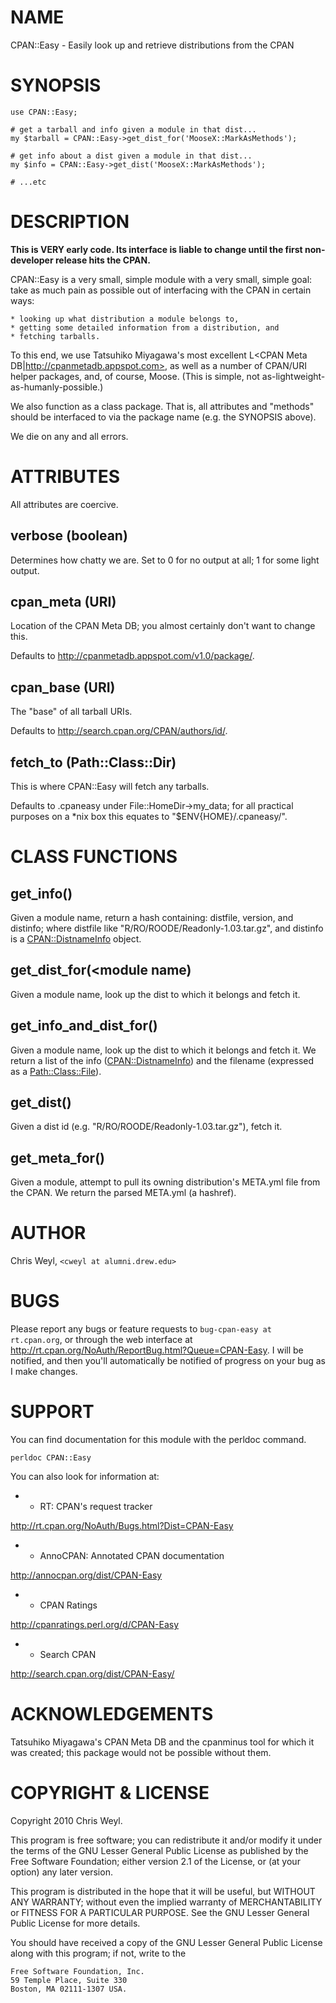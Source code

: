 # NAME

CPAN::Easy - Easily look up and retrieve distributions from the CPAN

# SYNOPSIS

    use CPAN::Easy;

    # get a tarball and info given a module in that dist...
    my $tarball = CPAN::Easy->get_dist_for('MooseX::MarkAsMethods');

    # get info about a dist given a module in that dist...
    my $info = CPAN::Easy->get_dist('MooseX::MarkAsMethods');

    # ...etc

# DESCRIPTION

__This is VERY early code.  Its interface is liable to change until the first
non-developer release hits the CPAN.__

CPAN::Easy is a very small, simple module with a very small, simple goal: take
as much pain as possible out of interfacing with the CPAN in certain ways:

    * looking up what distribution a module belongs to,
    * getting some detailed information from a distribution, and
    * fetching tarballs.

To this end, we use Tatsuhiko Miyagawa's most excellent
L<CPAN Meta DB|http://cpanmetadb.appspot.com>, as well as a number of CPAN/URI
helper packages, and, of course, Moose.  (This is simple, not
as-lightweight-as-humanly-possible.)

We also function as a class package.  That is, all attributes and "methods"
should be interfaced to via the package name (e.g. the SYNOPSIS above).

We die on any and all errors.

# ATTRIBUTES

All attributes are coercive.

## verbose (boolean)

Determines how chatty we are.  Set to 0 for no output at all; 1 for some light
output.

## cpan_meta (URI)

Location of the CPAN Meta DB; you almost certainly don't want to change this.

Defaults to http://cpanmetadb.appspot.com/v1.0/package/.

## cpan_base (URI)

The "base" of all tarball URIs.

Defaults to http://search.cpan.org/CPAN/authors/id/.

## fetch_to (Path::Class::Dir)

This is where CPAN::Easy will fetch any tarballs.

Defaults to .cpaneasy under File::HomeDir->my_data; for all practical purposes
on a *nix box this equates to "$ENV{HOME}/.cpaneasy/".

# CLASS FUNCTIONS

## get_info(<module name>)

Given a module name, return a hash containing: distfile, version, and
distinfo; where distfile like "R/RO/ROODE/Readonly-1.03.tar.gz", and distinfo
is a [CPAN::DistnameInfo](http://search.cpan.org/perldoc?CPAN::DistnameInfo) object.

## get_dist_for(<module name)

Given a module name, look up the dist to which it belongs and fetch it.

## get_info_and_dist_for(<module name>)

Given a module name, look up the dist to which it belongs and fetch it.  We
return a list of the info ([CPAN::DistnameInfo](http://search.cpan.org/perldoc?CPAN::DistnameInfo)) and the filename (expressed
as a [Path::Class::File](http://search.cpan.org/perldoc?Path::Class::File)).

## get_dist(<dist id>)

Given a dist id (e.g. "R/RO/ROODE/Readonly-1.03.tar.gz"), fetch it.

## get_meta_for(<module name>)

Given a module, attempt to pull its owning distribution's META.yml file from
the CPAN.  We return the parsed META.yml (a hashref).

# AUTHOR

Chris Weyl, `<cweyl at alumni.drew.edu>`

# BUGS

Please report any bugs or feature requests to `bug-cpan-easy at rt.cpan.org`,
or through the web interface at
<http://rt.cpan.org/NoAuth/ReportBug.html?Queue=CPAN-Easy>.  I will be
notified, and then you'll automatically be notified of progress on your bug
as I make changes.

# SUPPORT

You can find documentation for this module with the perldoc command.

    perldoc CPAN::Easy



You can also look for information at:

- * RT: CPAN's request tracker

<http://rt.cpan.org/NoAuth/Bugs.html?Dist=CPAN-Easy>

- * AnnoCPAN: Annotated CPAN documentation

<http://annocpan.org/dist/CPAN-Easy>

- * CPAN Ratings

<http://cpanratings.perl.org/d/CPAN-Easy>

- * Search CPAN

<http://search.cpan.org/dist/CPAN-Easy/>



# ACKNOWLEDGEMENTS

Tatsuhiko Miyagawa's CPAN Meta DB and the cpanminus tool for which it was
created; this package would not be possible without them.

# COPYRIGHT & LICENSE

Copyright 2010 Chris Weyl.

This program is free software; you can redistribute it and/or
modify it under the terms of the GNU Lesser General Public
License as published by the Free Software Foundation; either
version 2.1 of the License, or (at your option) any later version.

This program is distributed in the hope that it will be useful,
but WITHOUT ANY WARRANTY; without even the implied warranty of
MERCHANTABILITY or FITNESS FOR A PARTICULAR PURPOSE.  See the GNU
Lesser General Public License for more details.

You should have received a copy of the GNU Lesser General Public
License along with this program; if not, write to the

    Free Software Foundation, Inc.
    59 Temple Place, Suite 330
    Boston, MA 02111-1307 USA.